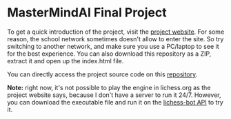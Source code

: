 # MasterMindAI Final Project

To get a quick introduction of the project, visit the [project website](https://dcm-lhhs.github.io). For some reason, the school network sometimes doesn't allow to enter the site. So try switching to another network, and make sure you use a PC/laptop to see it for the best experience. You can also download this repository as a ZIP, extract it and open up the index.html file.

You can directly access the project source code on this [repository](https://github.com/davidcm-dev/MasterMindAI).

**Note:** right now, it's not possible to play the engine in lichess.org as the project website says, because I don't have a server to run it 24/7. However, you can download the executable file and run it on the [lichess-bot API](https://github.com/lichess-bot-devs/lichess-bot) to try it.
